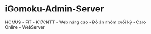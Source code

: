 # iGomoku-Admin-Server
HCMUS - FIT - K17CNTT - Web nâng cao - Đồ án nhóm cuối kỳ - Caro Online - WebServer

